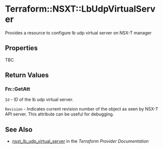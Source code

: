 # Terraform::NSXT::LbUdpVirtualServer

Provides a resource to configure lb udp virtual server on NSX-T manager

## Properties

TBC

## Return Values

### Fn::GetAtt

`Id` - ID of the lb udp virtual server.

`Revision` - Indicates current revision number of the object as seen by NSX-T API server. This attribute can be useful for debugging.

## See Also

* [nsxt_lb_udp_virtual_server](https://www.terraform.io/docs/providers/nsxt/r/lb_udp_virtual_server.html) in the _Terraform Provider Documentation_
